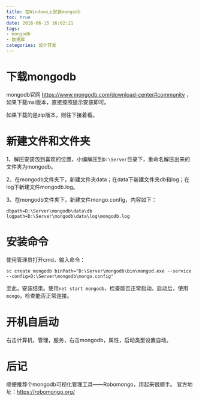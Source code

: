 ```yaml
---
title: 在Windows上安装mongodb
toc: true
date: 2016-06-15 16:02:21
tags: 
- mongodb
- 数据库
categories: 设计开发
---
```


# 下载mongodb
mongodb官网 https://www.mongodb.com/download-center#community ，如果下载msi版本，直接按照提示安装即可。

如果下载的是zip版本，则往下接着看。

<!--more-->

# 新建文件和文件夹
1、解压安装包到喜欢的位置，小编解压到`D:\Server`目录下，重命名解压出来的文件夹为mongodb。

2、在mongodb文件夹下，新建文件夹data；在data下新建文件夹db和log；在log下新建文件mongodb.log。

3、在mongodb文件夹下，新建文件mongo.config，内容如下：
```
dbpath=D:\Server\mongodb\data\db
logpath=D:\Server\mongodb\data\log\mongodb.log  
```

# 安装命令
使用管理员打开cmd，输入命令：
```
sc create mongodb binPath="D:\Server\mongodb\bin\mongod.exe --service --config=D:\Server\mongodb\mongo.config"
```

至此，安装结束。使用`net start mongodb`，检查能否正常启动。启动后，使用`mongo`，检查能否正常连接。

# 开机自启动
右击计算机，管理，服务，右击mongodb，属性，启动类型设置自动。

# 后记
顺便推荐个mongodb可视化管理工具——Robomongo，用起来很顺手。
官方地址：https://robomongo.org/

